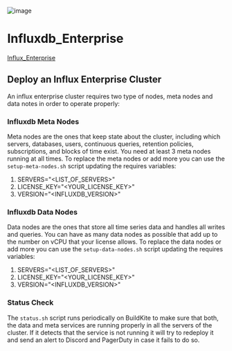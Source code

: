 ![image](https://user-images.githubusercontent.com/110216567/182764431-504557e4-92ac-41ff-82a5-b87c88c19c1d.png)
# Influxdb_Enterprise
[Influx_Enterprise](https://solana-labs.atlassian.net/wiki/spaces/DEVOPS/pages/25788425/Influx+Enterprise+Integration)


## Deploy an Influx Enterprise Cluster

An influx enterprise cluster requires two type of nodes, meta nodes and data notes in order to operate properly:

### Influxdb Meta Nodes

Meta nodes are the ones that keep state about the cluster, including which servers, databases, users, continuous queries, retention policies, subscriptions, and blocks of time exist.
You need at least 3 meta nodes running at all times. To replace the meta nodes or add more you can use the `setup-meta-nodes.sh` script updating the requires variables:

1. SERVERS="<LIST_OF_SERVERS>"
2. LICENSE_KEY="<YOUR_LICENSE_KEY>"
3. VERSION="<INFLUXDB_VERSION>"

### Influxdb Data Nodes

Data nodes are the ones that store all time series data and handles all writes and queries. You can have as many data nodes as possible that add up to the number on vCPU that your license allows.
To replace the data nodes or add more you can use the `setup-data-nodes.sh` script updating the requires variables:

1. SERVERS="<LIST_OF_SERVERS>"
2. LICENSE_KEY="<YOUR_LICENSE_KEY>"
3. VERSION="<INFLUXDB_VERSION>"

### Status Check

The `status.sh` script runs periodically on BuildKite to make sure that both, the data and meta services are running properly in all the servers of the cluster. If it detects that the service is not running it will try to redeploy it and send an alert to Discord and PagerDuty in case it fails to do so.

